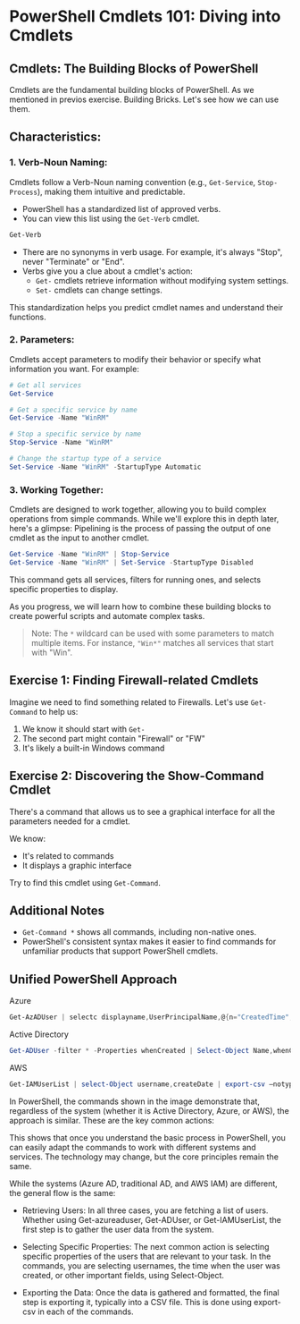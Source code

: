 

# PowerShell Cmdlets 101: Diving into Cmdlets 


## Cmdlets: The Building Blocks of PowerShell

Cmdlets are the fundamental building blocks of PowerShell. 
As we mentioned in previos exercise. Building Bricks. 
Let's see how we can use them.

## Characteristics:

### 1. **Verb-Noun Naming**: 

Cmdlets follow a Verb-Noun naming convention (e.g., `Get-Service`, `Stop-Process`), making them intuitive and predictable.

- PowerShell has a standardized list of approved verbs.
- You can view this list using the `Get-Verb` cmdlet.
```powershell
Get-Verb
```
- There are no synonyms in verb usage. For example, it's always "Stop", never "Terminate" or "End".
- Verbs give you a clue about a cmdlet's action:
  - `Get-` cmdlets retrieve information without modifying system settings.
  - `Set-` cmdlets can change settings.

This standardization helps you predict cmdlet names and understand their functions.


### 2. **Parameters**: 
Cmdlets accept parameters to modify their behavior or specify what information you want. For example:

```powershell
# Get all services
Get-Service

# Get a specific service by name
Get-Service -Name "WinRM"

# Stop a specific service by name
Stop-Service -Name "WinRM"

# Change the startup type of a service
Set-Service -Name "WinRM" -StartupType Automatic
```


### 3. **Working Together**: 
Cmdlets are designed to work together, allowing you to build complex operations from simple commands. 
While we'll explore this in depth later, here's a glimpse:
Pipelining is the process of passing the output of one cmdlet as the input to another cmdlet.

```powershell
Get-Service -Name "WinRM" | Stop-Service
Get-Service -Name "WinRM" | Set-Service -StartupType Disabled
```

This command gets all services, filters for running ones, and selects specific properties to display.

As you progress, we will learn how to combine these building blocks to create powerful scripts and automate complex tasks.

> Note: The `*` wildcard can be used with some parameters to match multiple items. For instance, `"Win*"` matches all services that start with "Win".

## Exercise 1: Finding Firewall-related Cmdlets

Imagine we need to find something related to Firewalls. Let's use `Get-Command` to help us:

1. We know it should start with `Get-`
2. The second part might contain "Firewall" or "FW"
3. It's likely a built-in Windows command


## Exercise 2: Discovering the Show-Command Cmdlet

There's a command that allows us to see a graphical interface for all the parameters needed for a cmdlet.

We know:
- It's related to commands
- It displays a graphic interface

Try to find this cmdlet using `Get-Command`.

## Additional Notes

- `Get-Command *` shows all commands, including non-native ones.
- PowerShell's consistent syntax makes it easier to find commands for unfamiliar products that support PowerShell cmdlets.



## Unified PowerShell Approach 

Azure
```powershell
Get-AzADUser | selectc displayname,UserPrincipalName,@{n="CreatedTime";e={$_.ExtensionProperty.createdDateTime }} | export-csv –notypeinformation .\Report.csv
```
Active Directory
```powershell
Get-ADUser -filter * -Properties whenCreated | Select-Object Name,whenCreated | export-csv –notypeinformation .\report.csv
```
AWS
```powershell
Get-IAMUserList | select-Object username,createDate | export-csv –notypeinformation ReportUsers.csv
```
In PowerShell, the commands shown in the image demonstrate that, regardless of the system (whether it is Active Directory, Azure, or AWS), the approach is similar. These are the key common actions:

This shows that once you understand the basic process in PowerShell, you can easily adapt the commands to work with different systems and services. The technology may change, but the core principles remain the same.

While the systems (Azure AD, traditional AD, and AWS IAM) are different, the general flow is the same:

- Retrieving Users: In all three cases, you are fetching a list of users. Whether using Get-azureaduser, Get-ADUser, or Get-IAMUserList, the first step is to gather the user data from the system.

- Selecting Specific Properties: The next common action is selecting specific properties of the users that are relevant to your task. In the commands, you are selecting usernames, the time when the user was created, or other important fields, using Select-Object.

- Exporting the Data: Once the data is gathered and formatted, the final step is exporting it, typically into a CSV file. This is done using export-csv in each of the commands.



